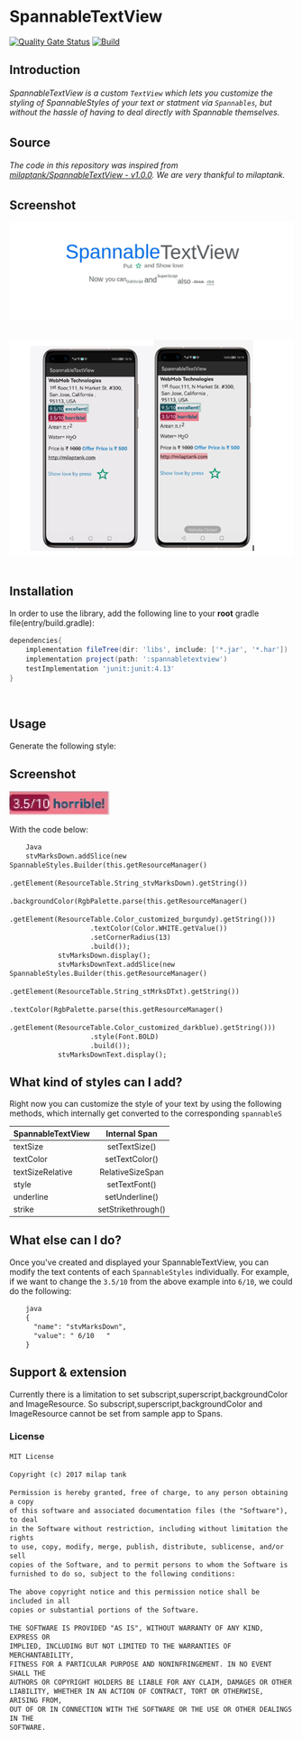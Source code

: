 # SpannableTextView
[![Quality Gate Status](https://sonarcloud.io/api/project_badges/measure?project=applibgroup_SpannableTextView&metric=alert_status)](https://sonarcloud.io/dashboard?id=applibgroup_SpannableTextView)
[![Build](https://github.com/applibgroup/SpannableTextView/actions/workflows/main.yml/badge.svg)](https://github.com/applibgroup/SpannableTextView/actions/workflows/main.yml)
 
## Introduction
 
###### SpannableTextView is a custom `TextView` which lets you customize the styling of SpannableStyles of your text or statment via `Spannables`, but without the hassle of having to deal directly with Spannable themselves.

## Source
 
###### The code in this repository was inspired from [milaptank/SpannableTextView - v1.0.0](https://github.com/milaptank/SpannableTextView). We are very thankful to milaptank.

## Screenshot

 ![Continuous, Discrete, Custom Java layout](Images/spannabletextview.png)
 &nbsp;&nbsp;&nbsp;&nbsp;&nbsp;&nbsp;&nbsp;&nbsp;&nbsp;&nbsp;&nbsp;&nbsp;&nbsp;&nbsp;&nbsp;&nbsp;
 
 ![Continuous, Discrete, Custom Java layout](Images/device.png)
 &nbsp;&nbsp;&nbsp;&nbsp;&nbsp;&nbsp;&nbsp;&nbsp;&nbsp;&nbsp;&nbsp;&nbsp;&nbsp;&nbsp;&nbsp;&nbsp;

## Installation

In order to use the library, add the following line to your **root** gradle file(entry/build.gradle):

```groovy
dependencies{
    implementation fileTree(dir: 'libs', include: ['*.jar', '*.har'])
    implementation project(path: ':spannabletextview')
    testImplementation 'junit:junit:4.13'
}
```
​
## Usage

Generate the following style:

## Screenshot

 ![Continuous, Discrete, Custom Java layout](Images/style.png)
 &nbsp;&nbsp;&nbsp;&nbsp;&nbsp;&nbsp;&nbsp;&nbsp;&nbsp;&nbsp;&nbsp;&nbsp;&nbsp;&nbsp;&nbsp;&nbsp;

With the code below:

```
    Java
    stvMarksDown.addSlice(new SpannableStyles.Builder(this.getResourceManager()
                    .getElement(ResourceTable.String_stvMarksDown).getString())
                    .backgroundColor(RgbPalette.parse(this.getResourceManager()
                    .getElement(ResourceTable.Color_customized_burgundy).getString()))
                    .textColor(Color.WHITE.getValue())
                    .setCornerRadius(13)
                    .build());
            stvMarksDown.display();
            stvMarksDownText.addSlice(new SpannableStyles.Builder(this.getResourceManager()
                    .getElement(ResourceTable.String_stMrksDTxt).getString())
                    .textColor(RgbPalette.parse(this.getResourceManager()
                    .getElement(ResourceTable.Color_customized_darkblue).getString()))
                    .style(Font.BOLD)
                    .build());
            stvMarksDownText.display();
```

What kind of styles can I add?
--------
Right now you can customize the style of your text by using the following methods, which internally
get converted to the corresponding `spannableS`

| SpannableTextView         | Internal Span           |
| ------------- |:-------------:|
| textSize      | setTextSize() |
| textColor      | setTextColor()      |
| textSizeRelative | RelativeSizeSpan      |
| style | setTextFont()      |
| underline | setUnderline()      |
| strike | setStrikethrough()      |

What else can I do?
--------
Once you've created and displayed your SpannableTextView, you can modify the text contents of each
`SpannableStyles` individually. For example, if we want to change the `3.5/10` from the above example into
`6/10`, we could do the following:

```
    java
    {
      "name": "stvMarksDown",
      "value": " 6/10   "
    }
```
## Support & extension

Currently there is a limitation to set subscript,superscript,backgroundColor and ImageResource. So subscript,superscript,backgroundColor and ImageResource cannot be set from sample app to Spans.

### License
```
MIT License

Copyright (c) 2017 milap tank

Permission is hereby granted, free of charge, to any person obtaining a copy
of this software and associated documentation files (the "Software"), to deal
in the Software without restriction, including without limitation the rights
to use, copy, modify, merge, publish, distribute, sublicense, and/or sell
copies of the Software, and to permit persons to whom the Software is
furnished to do so, subject to the following conditions:

The above copyright notice and this permission notice shall be included in all
copies or substantial portions of the Software.

THE SOFTWARE IS PROVIDED "AS IS", WITHOUT WARRANTY OF ANY KIND, EXPRESS OR
IMPLIED, INCLUDING BUT NOT LIMITED TO THE WARRANTIES OF MERCHANTABILITY,
FITNESS FOR A PARTICULAR PURPOSE AND NONINFRINGEMENT. IN NO EVENT SHALL THE
AUTHORS OR COPYRIGHT HOLDERS BE LIABLE FOR ANY CLAIM, DAMAGES OR OTHER
LIABILITY, WHETHER IN AN ACTION OF CONTRACT, TORT OR OTHERWISE, ARISING FROM,
OUT OF OR IN CONNECTION WITH THE SOFTWARE OR THE USE OR OTHER DEALINGS IN THE
SOFTWARE.
```
